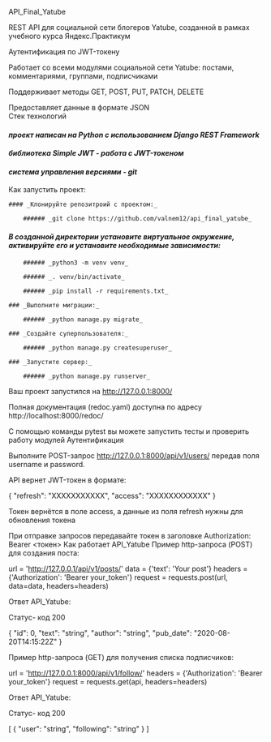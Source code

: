 API_Final_Yatube

REST API для социальной сети блогеров Yatube, созданной в рамках учебного курса Яндекс.Практикум

Аутентификация по JWT-токену

Работает со всеми модулями социальной сети Yatube: постами, комментариями, группами, подписчиками

Поддерживает методы GET, POST, PUT, PATCH, DELETE

Предоставляет данные в формате JSON  
Стек технологий

   #### _проект написан на Python с использованием Django REST Framework_
   #### _библиотека Simple JWT - работа с JWT-токеном_
   #### _система управления версиями - git_

Как запустить проект:

    #### _Клонируйте репозитроий с проектом:_

        ###### _git clone https://github.com/valnem12/api_final_yatube_

   #### _В созданной директории установите виртуальное окружение, активируйте его и установите необходимые зависимости:_

        ###### _python3 -m venv venv_

        ###### _. venv/bin/activate_

        ###### _pip install -r requirements.txt_

    ### _Выполните миграции:_

        ###### _python manage.py migrate_

    ### _Создайте суперпользователя:_

        ###### _python manage.py createsuperuser_

    ### _Запустите сервер:_

        ###### _python manage.py runserver_

Ваш проект запустился на http://127.0.0.1:8000/

Полная документация (redoc.yaml) доступна по адресу http://localhost:8000/redoc/

С помощью команды pytest вы можете запустить тесты и проверить работу модулей
Аутентификация

Выполните POST-запрос http://127.0.0.1:8000/api/v1/users/ передав поля username и password.

API вернет JWT-токен в формате:

{
    "refresh": "ХХХХХХХХХХХ",
    "access": "ХХХХХХХХХХХХ"
}

Токен вернётся в поле access, а данные из поля refresh нужны для обновления токена

При отправке запроcов передавайте токен в заголовке Authorization: Bearer <токен>
Как работает API_Yatube
Пример http-запроса (POST) для создания поста:

url = 'http://127.0.0.1/api/v1/posts/'
data = {'text': 'Your post'}
headers = {'Authorization': 'Bearer your_token'}
request = requests.post(url, data=data, headers=headers)

Ответ API_Yatube:

Статус- код 200

{
  "id": 0,
  "text": "string",
  "author": "string",
  "pub_date": "2020-08-20T14:15:22Z"
}

Пример http-запроса (GET) для получения списка подписчиков:

url = 'http://127.0.0.1:8000/api/v1/follow/'
headers = {'Authorization': 'Bearer your_token'}
request = requests.get(api, headers=headers)

Ответ API_Yatube:

Статус- код 200

[
  {
    "user": "string",
    "following": "string"
  }
]

